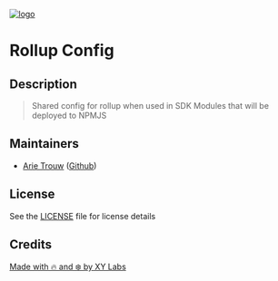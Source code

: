 [![logo][]](https://xylabs.com)

# Rollup Config

## Description

> Shared config for rollup when used in SDK Modules that will be deployed to NPMJS

## Maintainers

-   [Arie Trouw](https://arietrouw.com) ([Github](https://github.com/arietrouw))

## License

See the [LICENSE](LICENSE) file for license details

## Credits

[Made with 🔥 and ❄️ by XY Labs](https://xylabs.com)

[logo]: https://cdn.xy.company/img/brand/XYPersistentCompany_Logo_Icon_Colored.svg
